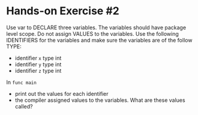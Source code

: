 # Hands-on Exercise #2  

Use var to DECLARE three variables. The variables should have package level scope. Do not assign VALUES to the variables. Use the following IDENTIFIERS for the variables and make sure the variables are of the follow TYPE:
  * identifier `x` type int
  * identifier `y` type int
  * identifier `z` type int

In `func main`
  * print out the values for each identifier
  * the compiler assigned values to the variables. What are these values called? 